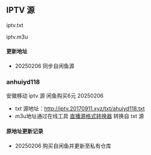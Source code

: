 ## IPTV 源

iptv.txt

iptv.m3u

#### 更新地址
- 20250206 同步自闲鱼源

### anhuiyd118 
安徽移动 iptv 源 闲鱼购买6元 20250206 
- txt 源地址：http://iptv.20170911.xyz/txt/ahuiyd118.txt
- m3u地址通过在线工具 [直播源格式转换器](http://jh.d7g.cn/) 转换自 txt 源
#### 原地址更新记录
- 20250206 购买自闲鱼并更新至私有仓库
